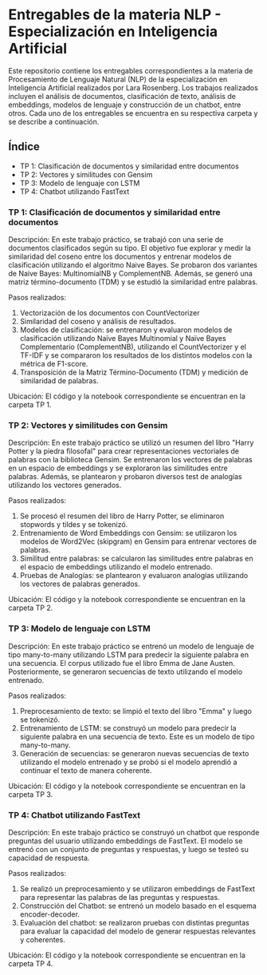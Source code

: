 # Entregables de la materia NLP - Especialización en Inteligencia Artificial
Este repositorio contiene los entregables correspondientes a la materia de Procesamiento de Lenguaje Natural (NLP) de la especialización en Inteligencia Artificial realizados por Lara Rosenberg. Los trabajos realizados incluyen el análisis de documentos, clasificación de texto, análisis de embeddings, modelos de lenguaje y construcción de un chatbot, entre otros. Cada uno de los entregables se encuentra en su respectiva carpeta y se describe a continuación.

## Índice
- TP 1: Clasificación de documentos y similaridad entre documentos
- TP 2: Vectores y similitudes con Gensim
- TP 3: Modelo de lenguaje con LSTM
- TP 4: Chatbot utilizando FastText

### TP 1: Clasificación de documentos y similaridad entre documentos
Descripción:
En este trabajo práctico, se trabajó con una serie de documentos clasificados según su tipo. El objetivo fue explorar y medir la similaridad del coseno entre los documentos y entrenar modelos de clasificación utilizando el algoritmo Naive Bayes. Se probaron dos variantes de Naive Bayes: MultinomialNB y ComplementNB. Además, se generó una matriz término-documento (TDM) y se estudió la similaridad entre palabras.

Pasos realizados:
1. Vectorización de los documentos con CountVectorizer
2. Similaridad del coseno y análisis de resultados.
3. Modelos de clasificación: se entrenaron y evaluaron modelos de clasificación utilizando Naïve Bayes Multinomial y Naïve Bayes Complementario (ComplementNB), utilizando el CountVectorizer y el TF-IDF y se compararon los resultados de los distintos modelos con la métrica de F1-score.
4. Transposición de la Matriz Término-Documento (TDM) y medición de similaridad de palabras.

Ubicación:
El código y la notebook correspondiente se encuentran en la carpeta TP 1.

### TP 2: Vectores y similitudes con Gensim
Descripción:
En este trabajo práctico se utilizó un resumen del libro "Harry Potter y la piedra filosofal" para crear representaciones vectoriales de palabras con la biblioteca Gensim. Se entrenaron los vectores de palabras en un espacio de embeddings y se exploraron las similitudes entre palabras. Además, se plantearon y probaron diversos test de analogías utilizando los vectores generados.

Pasos realizados:
1. Se procesó el resumen del libro de Harry Potter, se eliminaron stopwords y tildes y se tokenizó.
2. Entrenamiento de Word Embeddings con Gensim: se utilizaron los modelos de Word2Vec (skipgram) en Gensim para entrenar vectores de palabras.
3. Similitud entre palabras: se calcularon las similitudes entre palabras en el espacio de embeddings utilizando el modelo entrenado.
4. Pruebas de Analogías: se plantearon y evaluaron analogías utilizando los vectores de palabras generados.

Ubicación:
El código y la notebook correspondiente se encuentran en la carpeta TP 2.

### TP 3: Modelo de lenguaje con LSTM
Descripción:
En este trabajo práctico se entrenó un modelo de lenguaje de tipo many-to-many utilizando LSTM para predecir la siguiente palabra en una secuencia. El corpus utilizado fue el libro Emma de Jane Austen. Posteriormente, se generaron secuencias de texto utilizando el modelo entrenado.

Pasos realizados:
1. Preprocesamiento de texto: se limpió el texto del libro "Emma" y luego se tokenizó.
2. Entrenamiento de LSTM: se construyó un modelo para predecir la siguiente palabra en una secuencia de texto. Este es un modelo de tipo many-to-many.
3. Generación de secuencias: se generaron nuevas secuencias de texto utilizando el modelo entrenado y se probó si el modelo aprendió a continuar el texto de manera coherente.

Ubicación:
El código y la notebook correspondiente se encuentran en la carpeta TP 3.

### TP 4: Chatbot utilizando FastText
Descripción:
En este trabajo práctico se construyó un chatbot que responde preguntas del usuario utilizando embeddings de FastText. El modelo se entrenó con un conjunto de preguntas y respuestas, y luego se testeó su capacidad de respuesta.

Pasos realizados:
1. Se realizó un preprocesamiento y se utilizaron embeddings de FastText para representar las palabras de las preguntas y respuestas.
2. Construcción del Chatbot: se entrenó un modelo basado en el esquema encoder-decoder.
3. Evaluación del chatbot: se realizaron pruebas con distintas preguntas para evaluar la capacidad del modelo de generar respuestas relevantes y coherentes.

Ubicación:
El código y la notebook correspondiente se encuentran en la carpeta TP 4.
